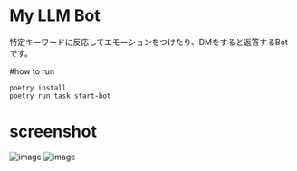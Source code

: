# My LLM Bot

特定キーワードに反応してエモーションをつけたり、DMをすると返答するBotです。

#how to run

```
poetry install
poetry run task start-bot
```

# screenshot

![image](https://github.com/jey3dayo/my-llm-bot/assets/16203828/57c2afe7-d723-4475-b6c7-2036adc0dc61)
![image](https://github.com/jey3dayo/my-llm-bot/assets/16203828/b117da80-7abd-4f24-907d-901f43a65e63)
